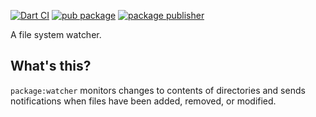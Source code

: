 [![Dart CI](https://github.com/dart-lang/watcher/actions/workflows/test-package.yml/badge.svg)](https://github.com/dart-lang/watcher/actions/workflows/test-package.yml)
[![pub package](https://img.shields.io/pub/v/watcher.svg)](https://pub.dev/packages/watcher)
[![package publisher](https://img.shields.io/pub/publisher/watcher.svg)](https://pub.dev/packages/watcher/publisher)

A file system watcher.

## What's this?

`package:watcher` monitors changes to contents of directories and sends
notifications when files have been added, removed, or modified.
